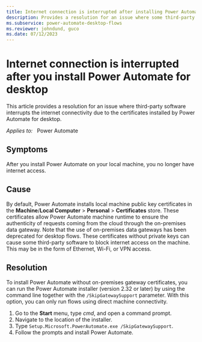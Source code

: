 ```yaml
---
title: Internet connection is interrupted after installing Power Automate for desktop
description: Provides a resolution for an issue where some third-party software may interrupt the internet connectivity due to the certificates installed by Power Automate for desktop.
ms.subservice: power-automate-desktop-flows
ms.reviewer: johndund, guco
ms.date: 07/12/2023
---
```

# Internet connection is interrupted after you install Power Automate for desktop

This article provides a resolution for an issue where third-party software interrupts the internet connectivity due to the certificates installed by Power Automate for desktop.

_Applies to:_ &nbsp; Power Automate  

## Symptoms

After you install Power Automate on your local machine, you no longer have internet access.

## Cause

By default, Power Automate installs local machine public key certificates in the **Machine**/**Local Computer** > **Personal** > **Certificates** store. These certificates allow Power Automate machine runtime to ensure the authenticity of requests coming from the cloud through the on-premises data gateway. Note that the use of on-premises data gateways has been deprecated for desktop flows. These certificates without private keys can cause some third-party software to block internet access on the machine. This may be in the form of Ethernet, Wi-Fi, or VPN access.

## Resolution

To install Power Automate without on-premises gateway certificates, you can run the Power Automate installer (version 2.32 or later) by using the command line together with the `/SkipGatewaySupport` parameter. With this option, you can only run flows using direct machine connectivity.

1. Go to the **Start** menu, type *cmd*, and open a command prompt.
2. Navigate to the location of the installer.
3. Type `Setup.Microsoft.PowerAutomate.exe /SkipGatewaySupport`.
4. Follow the prompts and install Power Automate.
